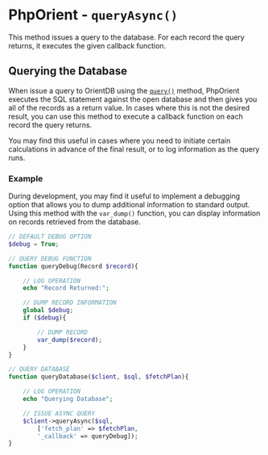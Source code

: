 
# PhpOrient - `queryAsync()`

This method issues a query to the database.  For each record the query returns, it executes the given callback function.

## Querying the Database

When issue a query to OrientDB using the [`query()`](PHP-Query.md) method, PhpOrient executes the SQL statement against the open database and then gives you all of the records as a return value.  In cases where this is not the desired result, you can use this method to execute a callback function on each record the query returns.

You may find this useful in cases where you need to initiate certain calculations in advance of the final result, or to log information as the query runs.

### Example

During development, you may find it useful to implement a debugging option that allows you to dump additional information to standard output.  Using this method with the `var_dump()` function, you can display information on records retrieved from the database.

```php
// DEFAULT DEBUG OPTION
$debug = True;

// QUERY DEBUG FUNCTION
function queryDebug(Record $record){

	// LOG OPERATION
	echo "Record Returned:";

	// DUMP RECORD INFORMATION 
	global $debug;
	if ($debug){

		// DUMP RECORD
		var_dump($record);
	}
}

// QUERY DATABASE
function queryDatabase($client, $sql, $fetchPlan){

	// LOG OPERATION
	echo "Querying Database";

	// ISSUE ASYNC QUERY
	$client->queryAsync($sql, 
		['fetch_plan' => $fetchPlan, 
		'_callback' => queryDebug]);
}
```
